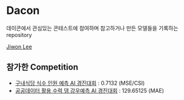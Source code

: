 # Dacon
데이콘에서 관심있는 콘테스트에 참여하며 참고하거나 만든 모델들을 기록하는 repository

[Jiwon Lee](https://dacon.io/myprofile/403555/home "프로필")

## **참가한 Competition**
* [구내식당 식수 인원 예측 AI 경진대회](https://dacon.io/competitions/official/235743/overview/description) : 0.7132 (MSE/CSI)
* [공공데이터 활용 수력 댐 강우예측 AI 경진대회](https://dacon.io/competitions/official/235646/overview/description) : 129.65125 (MAE)
